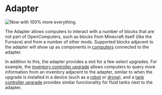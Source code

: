 # Adapter

![Now with 100% more everything.](oredict:oc:adapter)

The Adapter allows computers to interact with a number of blocks that are not part of OpenComputers, such as blocks from Minecraft itself (like the Furnace) and from a number of other mods. Supported blocks adjacent to the adapter will show up as components in [computers](../general/computer.md) connected to the adapter.

In addition to this, the adapter provides a slot for a few select upgrades. For example, the [inventory controller upgrade](../item/inventoryControllerUpgrade.md) allows computers to query more information from an inventory adjacent to the adapter, similar to when the upgrade is installed in a device (such as a [robot](robot.md) or [drone](../item/drone.md)), and a [tank controller upgrade](../item/tankControllerUpgrade.md) provides similar functionality for fluid tanks next to the adapter.

